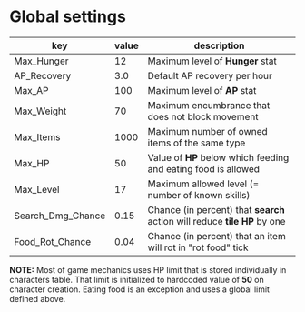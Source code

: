 # Global settings

| key               | value | description                                                               |
|-------------------|-------|---------------------------------------------------------------------------|
| Max_Hunger        | 12    | Maximum level of **Hunger** stat                                          |
| AP_Recovery       | 3.0   | Default AP recovery per hour                                              |
| Max_AP            | 100   | Maximum level of **AP** stat                                              |
| Max_Weight        | 70    | Maximum encumbrance that does not block movement                          |
| Max_Items         | 1000  | Maximum number of owned items of the same type                            |
| Max_HP            | 50    | Value of **HP** below which feeding and eating food is allowed            |
| Max_Level         | 17    | Maximum allowed level (= number of known skills)                          |
| Search_Dmg_Chance | 0.15  | Chance (in percent) that **search** action will reduce **tile HP** by one |
| Food_Rot_Chance   | 0.04  | Chance (in percent) that an item will rot in "rot food" tick              |

**NOTE:** Most of game mechanics uses HP limit that is stored individually in
characters table. That limit is initialized to hardcoded value of **50** on
character creation. Eating food is an exception and uses a global limit defined
above.
